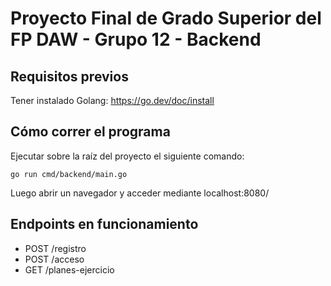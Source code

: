 ﻿# Proyecto Final de Grado Superior del FP DAW - Grupo 12 - Backend
## Requisitos previos
Tener instalado Golang: https://go.dev/doc/install

## Cómo correr el programa
Ejecutar sobre la raíz del proyecto el siguiente comando:

```
go run cmd/backend/main.go
```

Luego abrir un navegador y acceder mediante localhost:8080/

## Endpoints en funcionamiento

- POST /registro
- POST /acceso
- GET /planes-ejercicio
